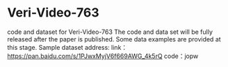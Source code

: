 # Veri-Video-763
code and dataset for Veri-Video-763
The code and data set will be fully released after the paper is published.
Some data examples are provided at this stage.
Sample dataset address:
link：https://pan.baidu.com/s/1PJwxMyjV6f669AWG_4k5rQ 
code：jopw
